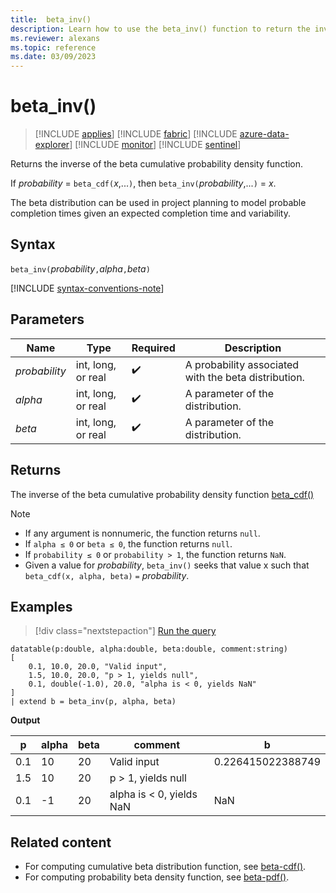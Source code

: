 ```yaml
---
title:  beta_inv()
description: Learn how to use the beta_inv() function to return the inverse of the beta cumulative probability density function.
ms.reviewer: alexans
ms.topic: reference
ms.date: 03/09/2023
---
```

# beta_inv()

> [!INCLUDE [applies](../includes/applies-to-version/applies.md)] [!INCLUDE [fabric](../includes/applies-to-version/fabric.md)] [!INCLUDE [azure-data-explorer](../includes/applies-to-version/azure-data-explorer.md)] [!INCLUDE [monitor](../includes/applies-to-version/monitor.md)] [!INCLUDE [sentinel](../includes/applies-to-version/sentinel.md)]

Returns the inverse of the beta cumulative probability density function.

If *probability* = `beta_cdf(`*x*,...`)`, then `beta_inv(`*probability*,...`)` = *x*.

The beta distribution can be used in project planning to model probable completion times given an expected completion time and variability.

## Syntax

`beta_inv(`*probability*`,`*alpha*`,`*beta*`)`

[!INCLUDE [syntax-conventions-note](../includes/syntax-conventions-note.md)]

## Parameters

|Name|Type|Required|Description|
|--|--|--|--|
| *probability* | int, long, or real |  :heavy_check_mark:| A probability associated with the beta distribution.|
| *alpha* | int, long, or real |  :heavy_check_mark:| A parameter of the distribution.|
| *beta* | int, long, or real |  :heavy_check_mark:| A parameter of the distribution.|

## Returns

The inverse of the beta cumulative probability density function [beta_cdf()](beta-cdf-function.md)

> [!NOTE]
>
> * If any argument is nonnumeric, the function returns `null`.
> * If `alpha ≤ 0` or `beta ≤ 0`, the function returns `null`.
> * If `probability ≤ 0` or `probability > 1`, the function returns `NaN`.
> * Given a value for *probability*, `beta_inv()` seeks that value x such that `beta_cdf(x, alpha, beta)` `=` *probability*.

## Examples

> [!div class="nextstepaction"]
> <a href="https://dataexplorer.azure.com/clusters/help/databases/Samples?query=H4sIAAAAAAAAA11PQQrCMBC85xVDTw3EkAheivYJPXoRkdQEDaRpsIko+HhDWiq4C8sOzOzOaBVz987UodFjyguDcuGuVtSb+APXcRiMj80UH9bfKDkR5BJcMkjBBcO2zOqonNWwPqRYscKRfPfHCWiRdW9rnJ7gk3MLtZybP9YbyQVdJcUZ7IQ9xKrsVFeRM/nAvKLxGj0OxfTF+mcdljhzDvoFBansKu8AAAA=" target="_blank">Run the query</a>

```kusto
datatable(p:double, alpha:double, beta:double, comment:string)
[
    0.1, 10.0, 20.0, "Valid input",
    1.5, 10.0, 20.0, "p > 1, yields null",
    0.1, double(-1.0), 20.0, "alpha is < 0, yields NaN"
]
| extend b = beta_inv(p, alpha, beta)
```

**Output**

|p|alpha|beta|comment|b|
|---|---|---|---|---|
|0.1|10|20|Valid input|0.226415022388749|
|1.5|10|20|p > 1, yields null||
|0.1|-1|20|alpha is < 0, yields NaN|NaN|

## Related content

* For computing cumulative beta distribution function, see [beta-cdf()](beta-cdf-function.md).
* For computing probability beta density function, see [beta-pdf()](beta-pdf-function.md).
